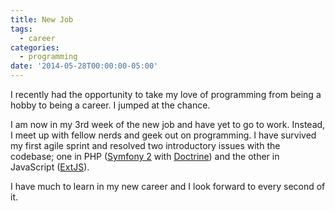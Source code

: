 ```yaml
---
title: New Job
tags:
  - career
categories:
  - programming
date: '2014-05-28T00:00:00-05:00'
---
```


I recently had the opportunity to take my love of programming from being a hobby
to being a career. I jumped at the chance.

I am now in my 3rd week of the new job and have yet to go to work. Instead, I
meet up with fellow nerds and geek out on programming. I have survived my first
agile sprint and resolved two introductory issues with the codebase; one in PHP
([Symfony 2](http://symfony.com/) with [Doctrine](http://www.doctrine-project.org/))
and the other in JavaScript ([ExtJS](http://www.sencha.com/products/extjs/)).

I have much to learn in my new career and I look forward to every second of it.
